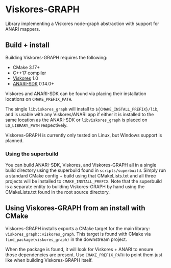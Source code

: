 # Viskores-GRAPH

Library implementing a Viskores node-graph abstraction with support for ANARI
mappers.

## Build + install

Building Viskores-GRAPH requires the following:

- CMake 3.17+
- C++17 compiler
- [Viskores](https://github.com/Viskores/viskores) 1.0
- [ANARI-SDK](https://github.com/KhronosGroup/ANARI-SDK) 0.14.0+

Viskores and ANARI-SDK can be found via placing their installation locations on
`CMAKE_PREFIX_PATH`.

The single `libviskores_graph` will install to `${CMAKE_INSTALL_PREFIX}/lib`, and is
usable with any Viskores/ANARI app if either it is installed to the same location as
the ANARI-SDK or `libviskores_graph` is placed on `LD_LIBRARY_PATH` respectively.

Viskores-GRAPH is currently only tested on Linux, but Windows support is planned.

### Using the superbuild

You can build ANARI-SDK, Viskores, and Viskores-GRAPH all in a single build
directory using the superbuild found in `scripts/superbuild`. Simply run a
standard CMake config + build using that CMakeLists.txt and all three projects
will be installed to `CMAKE_INSTALL_PREFIX`. Note that the superbuild is a
separate entity to building Viskores-GRAPH by hand using the CMakeLists.txt
found in the root source directory.

## Using Viskores-GRAPH from an install with CMake

Viskores-GRAPH installs exports a CMake target for the main library:
`viskores_graph::viskores_graph`.  This target is found with CMake via
`find_package(viskores_graph)` in the downstream project.

When the package is found, it will look for Viskores + ANARI to ensure those
dependencies are present. Use `CMAKE_PREFIX_PATH` to point them just like when
building Viskores-GRAPH itself.
